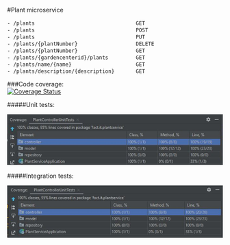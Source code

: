 #Plant microservice

```
- /plants                                 GET
- /plants                                 POST
- /plants                                 PUT
- /plants/{plantNumber}                   DELETE
- /plants/{plantNumber}                   GET
- /plants/{gardencenterid}/plants         GET
- /plants/name/{name}                     GET
- /plants/description/{description}       GET
```

###Code coverage:  
[![Coverage Status](https://coveralls.io/repos/github/badges/shields/badge.svg?branch=master)](https://coveralls.io/github/badges/shields?branch=main)

#####Unit tests:

![](images/PlantControllerUnitTests.JPG)

#####Integration tests:

![](images/PlantControllerIntegrationTests.JPG)
